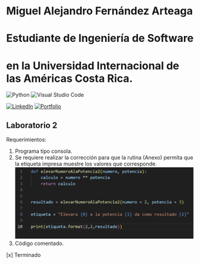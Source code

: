 # Miguel Alejandro Fernández Arteaga 
# Estudiante de Ingeniería de Software
# en la Universidad Internacional de las Américas Costa Rica.

<!--START_SECTION:badges-->

![Python](https://img.shields.io/badge/python-3670A0?style=for-the-badge&logo=python&logoColor=ffdd54)
![Visual Studio Code](https://img.shields.io/badge/Visual%20Studio%20Code-0078d7.svg?style=for-the-badge&logo=visual-studio-code&logoColor=white)

[![LinkedIn](https://img.shields.io/badge/linkedin-%230077B5.svg?style=for-the-badge&logo=linkedin&logoColor=white)](https://www.linkedin.com/in/miguel1990/)
[![Portfolio](https://img.shields.io/badge/Portfolio-%23000000.svg?style=for-the-badge&logo=firefox&logoColor=#FF7139)](https://bash20cu.github.io/Portfolio/)

<!--END_SECTION:badges-->

## Laboratorio 2

Requerimientos:

1. Programa tipo consola.
2. Se requiere realizar la corrección para que la rutina (Anexo) permita que la etiqueta 
impresa muestre los valores que corresponde. ![Alt text](image.png)
3. Código comentado.

[x] Terminado